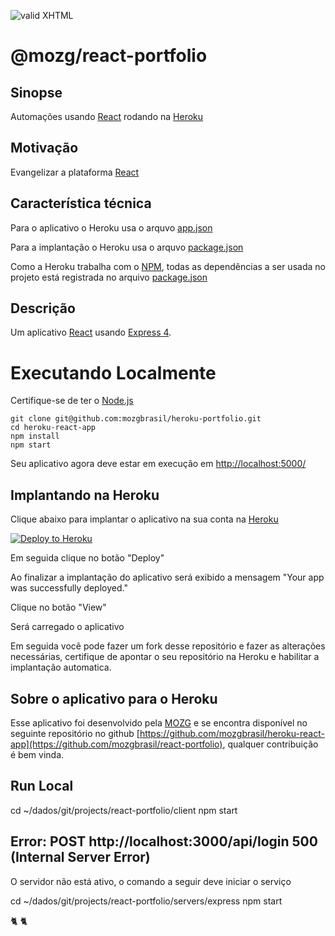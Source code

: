 [checkmark]: https://raw.githubusercontent.com/mozgbrasil/mozgbrasil.github.io/master/assets/images/logos/logo_32_32.png "MOZG"
![valid XHTML][checkmark]

[getcomposer]: https://getcomposer.org/
[uninstall-mods]: https://getcomposer.org/doc/03-cli.md#remove

# @mozg/react-portfolio

## Sinopse

Automações usando [React](https://reactjs.org/) rodando na [Heroku](https://www.heroku.com/)

## Motivação

Evangelizar a plataforma [React](https://reactjs.org/)

## Característica técnica

Para o aplicativo o Heroku usa o arquvo [app.json](app.json)

Para a implantação o Heroku usa o arquvo [package.json](package.json)

Como a Heroku trabalha com o [NPM](https://www.npmjs.com/), todas as dependências a ser usada no projeto está registrada no arquivo [package.json](package.json)

## Descrição

Um aplicativo [React](https://reactjs.org/) usando [Express 4](http://expressjs.com/).

# Executando Localmente

Certifique-se de ter o [Node.js](https://nodejs.org/)

    git clone git@github.com:mozgbrasil/heroku-portfolio.git
    cd heroku-react-app
    npm install
    npm start

Seu aplicativo agora deve estar em execução em [http://localhost:5000/](http://localhost:5000/)

## Implantando na Heroku

Clique abaixo para implantar o aplicativo na sua conta na [Heroku](https://www.heroku.com/)

[![Deploy to Heroku](https://www.herokucdn.com/deploy/button.svg)](https://heroku.com/deploy?template=https://github.com/mozgbrasil/heroku-portfolio)

Em seguida clique no botão "Deploy"

Ao finalizar a implantação do aplicativo será exibido a mensagem "Your app was successfully deployed."

Clique no botão "View"

Será carregado o aplicativo

Em seguida você pode fazer um fork desse repositório e fazer as alterações necessárias, certifique de apontar o seu repositório na Heroku e habilitar a implantação automatica.

## Sobre o aplicativo para o Heroku

Esse aplicativo foi desenvolvido pela [MOZG](http://mozg.com.br/) e se encontra disponível no seguinte repositório no github [https://github.com/mozgbrasil/heroku-react-app](https://github.com/mozgbrasil/react-portfolio), qualquer contribuição é bem vinda.

## Run Local

  cd ~/dados/git/projects/react-portfolio/client
  npm start

## Error: POST http://localhost:3000/api/login 500 (Internal Server Error)

O servidor não está ativo, o comando a seguir deve iniciar o serviço

  cd ~/dados/git/projects/react-portfolio/servers/express
  npm start

:cat2: :cat2:
